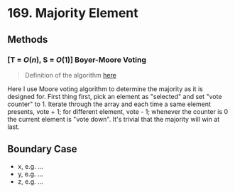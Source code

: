 # 169. Majority Element

## Methods
### [T = $O(n)$, S = $O(1)$] Boyer-Moore Voting
> Definition of the algorithm [here](https://en.wikipedia.org/wiki/Boyer%E2%80%93Moore_majority_vote_algorithm)

Here I use Moore voting algorithm to determine the majority as it is designed for. First thing first, pick an element as "selected" and set "vote counter" to 1. Iterate through the array and each time a same element presents, vote + 1; for different element, vote - 1; whenever the counter is 0 the current element is "vote down". It's trivial that the majority will win at last.
## Boundary Case
- x, e.g. ...
- y, e.g. ...
- z, e.g. ...
